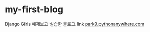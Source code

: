 # my-first-blog
Django Girls 예제보고 실습한 블로그
link
<a href="https://park9.pythonanywhere.com/"> park9.pythonanywhere.com </a>
